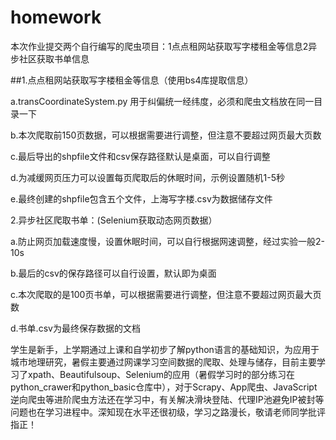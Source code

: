 # homework
本次作业提交两个自行编写的爬虫项目：1点点租网站获取写字楼租金等信息2异步社区获取书单信息


##1.点点租网站获取写字楼租金等信息（使⽤bs4库提取信息）

a.transCoordinateSystem.py 用于纠偏统一经纬度，必须和爬虫文档放在同一目录一下

b.本次爬取前150页数据，可以根据需要进行调整，但注意不要超过网页最大页数

c.最后导出的shpfile文件和csv保存路径默认是桌面，可以自行调整

d.为减缓网页压力可以设置每页爬取后的休眠时间，示例设置随机1-5秒

e.最终创建的shpfile包含五个文件，上海写字楼.csv为数据储存文件



2.异步社区爬取书单：(Selenium获取动态网页数据）

a.防⽌⽹⻚加载速度慢，设置休眠时间，可以自行根据网速调整，经过实验一般2-10s

b.最后的csv的保存路径可以自行设置，默认即为桌面

c.本次爬取的是100页书单，可以根据需要进行调整，但注意不要超过网页最大页数

d.书单.csv为最终保存数据的文档

学生是新手，上学期通过上课和自学初步了解python语言的基础知识，为应用于城市地理研究，暑假主要通过网课学习空间数据的爬取、处理与储存，目前主要学习了xpath、Beautifulsoup、Selenium的应用（暑假学习时的部分练习在python_crawer和python_basic仓库中），对于Scrapy、App爬虫、JavaScript逆向爬虫等进阶爬虫方法还在学习中，有关解决滑块登陆、代理IP池避免IP被封等问题也在学习进程中。深知现在水平还很初级，学习之路漫长，敬请老师同学批评指正！
